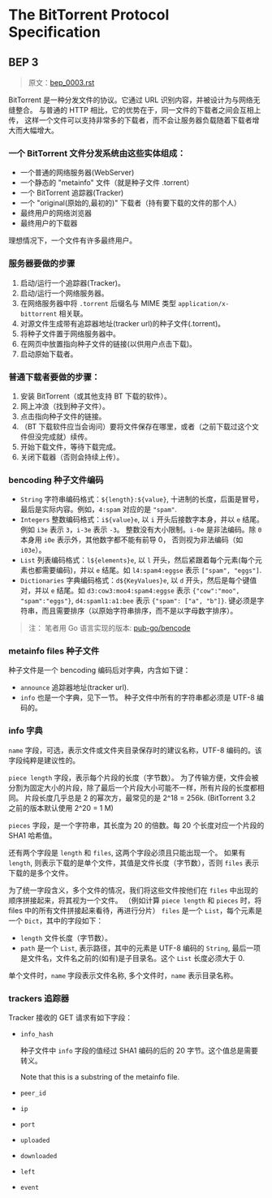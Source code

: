 # The BitTorrent Protocol Specification
## BEP 3
> 原文：[bep_0003.rst](https://github.com/bittorrent/bittorrent.org/blob/master/beps/bep_0003.rst)

BitTorrent 是一种分发文件的协议。它通过 URL 识别内容，并被设计为与网络无缝整合。
与普通的 HTTP 相比，它的优势在于，同一文件的下载者之间会互相上传，
这样一个文件可以支持非常多的下载者，而不会让服务器负载随着下载者增大而大幅增大。

### 一个 BitTorrent 文件分发系统由这些实体组成：
- 一个普通的网络服务器(WebServer)
- 一个静态的 "metainfo" 文件（就是种子文件 .torrent）
- 一个 BitTorrent 追踪器(Tracker)
- 一个 "original(原始的,最初的)" 下载者（持有要下载的文件的那个人）
- 最终用户的网络浏览器
- 最终用户的下载器

理想情况下，一个文件有许多最终用户。

### 服务器要做的步骤
1. 启动/运行一个追踪器(Tracker)。
2. 启动/运行一个网络服务器。
3. 在网络服务器中将 `.torrent` 后缀名与 MIME 类型 `application/x-bittorrent` 相关联。
4. 对源文件生成带有追踪器地址(tracker url)的种子文件(.torrent)。
5. 将种子文件置于网络服务器中。
6. 在网页中放置指向种子文件的链接(以供用户点击下载)。
7. 启动原始下载者。

### 普通下载者要做的步骤：
1. 安装 BitTorrent（或其他支持 BT 下载的软件）。
2. 网上冲浪（找到种子文件）。
3. 点击指向种子文件的链接。
4. （BT 下载软件应当会询问）要将文件保存在哪里，或者（之前下载过这个文件但没完成就）续传。
5. 开始下载文件，等待下载完成。
6. 关闭下载器（否则会持续上传）。

### bencoding 种子文件编码
- `String` 字符串编码格式：`${length}:${value}`, 十进制的长度，后面是冒号，最后是实际内容。例如，`4:spam` 对应的是 `"spam"`.
- `Integers` 整数编码格式：`i${value}e`, 以 `i` 开头后接数字本身，并以 `e` 结尾。例如 `i3e` 表示 `3`，`i-3e` 表示 `-3`。
  整数没有大小限制。`i-0e` 是非法编码。除 `0` 本身用 `i0e` 表示外，其他数字都不能有前导 0， 否则视为非法编码（如 `i03e`）。
- `List` 列表编码格式：`l${elements}e`, 以 `l` 开头，然后紧跟着每个元素(每个元素也都需要编码)，并以 `e` 结尾。如 `l4:spam4:eggse` 表示 `["spam", "eggs"]`.
- `Dictionaries` 字典编码格式：`d${KeyValues}e`, 以 `d` 开头，然后是每个键值对，并以 `e` 结尾。如 `d3:cow3:moo4:spam4:eggse` 表示 `{"cow":"moo", "spam":"eggs"}`,
  `d4:spaml1:a1:bee` 表示 `{"spam": ["a", "b"]}`. 键必须是字符串，而且需要排序（以原始字符串排序，而不是以字母数字排序）。

> 注：
> 笔者用 Go 语言实现的版本: [pub-go/bencode](https://github.com/pub-go/bencode)

### metainfo files 种子文件
种子文件是一个 bencoding 编码后对字典，内含如下键：
- `announce` 追踪器地址(tracker url).
- `info` 也是一个字典，见下一节。
种子文件中所有的字符串都必须是 UTF-8 编码的。

### info 字典
`name` 字段，可选，表示文件或文件夹目录保存时的建议名称，UTF-8 编码的。该字段纯粹是建议性的。

`piece length` 字段，表示每个片段的长度（字节数）。
为了传输方便，文件会被分割为固定大小的片段，除了最后一个片段大小可能不一样，所有片段的长度都相同。
片段长度几乎总是 2 的幂次方，最常见的是 2^18 = 256k. (BitTorrent 3.2 之前的版本默认使用 2^20 = 1 M)

`pieces` 字段，是一个字符串，其长度为 20 的倍数。每 20 个长度对应一个片段的 SHA1 哈希值。

还有两个字段是 `length` 和 `files`, 这两个字段必须且只能出现一个。
如果有 `length`, 则表示下载的是单个文件，其值是文件长度（字节数），否则 `files` 表示下载的是多个文件。

为了统一字段含义，多个文件的情况，我们将这些文件按他们在 `files` 中出现的顺序拼接起来，将其视为一个文件。
（例如计算 `piece length` 和 `pieces` 时，将 files 中的所有文件拼接起来看待，再进行分片）
`files` 是一个 `List`，每个元素是一个 `Dict`，其中的字段如下：
- `length` 文件长度（字节数）。
- `path` 是一个 `List`, 表示路径，其中的元素是 UTF-8 编码的 `String`,
   最后一项是文件名，文件名之前的(如有)是子目录名。这个 `List` 长度必须大于 0.

单个文件时，`name` 字段表示文件名称, 多个文件时，`name` 表示目录名称。

### trackers 追踪器
Tracker 接收的 GET 请求有如下字段：
- `info_hash`

  种子文件中 `info` 字段的值经过 SHA1 编码的后的 20 字节。这个值总是需要转义。

  Note that this is a substring of the metainfo file.

- `peer_id`
- `ip`
- `port`
- `uploaded`
- `downloaded`
- `left`
- `event`
